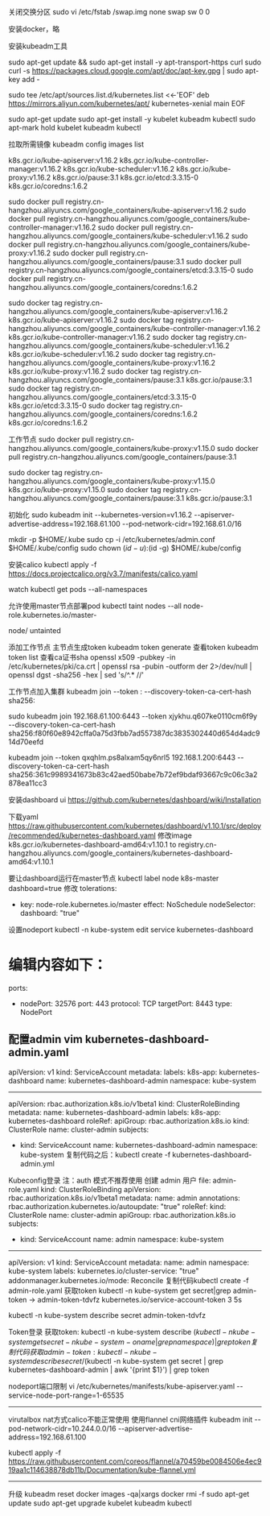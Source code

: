 关闭交换分区
sudo vi /etc/fstab
/swap.img       none    swap    sw      0       0

安装docker，略

安装kubeadm工具

sudo apt-get update && sudo apt-get install -y apt-transport-https curl
sudo curl -s https://packages.cloud.google.com/apt/doc/apt-key.gpg | sudo apt-key add -

sudo tee /etc/apt/sources.list.d/kubernetes.list <<-'EOF'
deb https://mirrors.aliyun.com/kubernetes/apt/ kubernetes-xenial main
EOF

sudo apt-get update
sudo apt-get install -y kubelet kubeadm kubectl
sudo apt-mark hold kubelet kubeadm kubectl

拉取所需镜像
kubeadm config images list

k8s.gcr.io/kube-apiserver:v1.16.2
k8s.gcr.io/kube-controller-manager:v1.16.2
k8s.gcr.io/kube-scheduler:v1.16.2
k8s.gcr.io/kube-proxy:v1.16.2
k8s.gcr.io/pause:3.1
k8s.gcr.io/etcd:3.3.15-0
k8s.gcr.io/coredns:1.6.2

sudo docker pull registry.cn-hangzhou.aliyuncs.com/google_containers/kube-apiserver:v1.16.2
sudo docker pull registry.cn-hangzhou.aliyuncs.com/google_containers/kube-controller-manager:v1.16.2
sudo docker pull registry.cn-hangzhou.aliyuncs.com/google_containers/kube-scheduler:v1.16.2
sudo docker pull registry.cn-hangzhou.aliyuncs.com/google_containers/kube-proxy:v1.16.2
sudo docker pull registry.cn-hangzhou.aliyuncs.com/google_containers/pause:3.1
sudo docker pull registry.cn-hangzhou.aliyuncs.com/google_containers/etcd:3.3.15-0
sudo docker pull registry.cn-hangzhou.aliyuncs.com/google_containers/coredns:1.6.2

sudo docker tag registry.cn-hangzhou.aliyuncs.com/google_containers/kube-apiserver:v1.16.2 k8s.gcr.io/kube-apiserver:v1.16.2
sudo docker tag registry.cn-hangzhou.aliyuncs.com/google_containers/kube-controller-manager:v1.16.2 k8s.gcr.io/kube-controller-manager:v1.16.2
sudo docker tag registry.cn-hangzhou.aliyuncs.com/google_containers/kube-scheduler:v1.16.2 k8s.gcr.io/kube-scheduler:v1.16.2
sudo docker tag registry.cn-hangzhou.aliyuncs.com/google_containers/kube-proxy:v1.16.2 k8s.gcr.io/kube-proxy:v1.16.2
sudo docker tag registry.cn-hangzhou.aliyuncs.com/google_containers/pause:3.1 k8s.gcr.io/pause:3.1
sudo docker tag registry.cn-hangzhou.aliyuncs.com/google_containers/etcd:3.3.15-0 k8s.gcr.io/etcd:3.3.15-0
sudo docker tag registry.cn-hangzhou.aliyuncs.com/google_containers/coredns:1.6.2 k8s.gcr.io/coredns:1.6.2

工作节点
sudo docker pull registry.cn-hangzhou.aliyuncs.com/google_containers/kube-proxy:v1.15.0
sudo docker pull registry.cn-hangzhou.aliyuncs.com/google_containers/pause:3.1

sudo docker tag registry.cn-hangzhou.aliyuncs.com/google_containers/kube-proxy:v1.15.0 k8s.gcr.io/kube-proxy:v1.15.0
sudo docker tag registry.cn-hangzhou.aliyuncs.com/google_containers/pause:3.1 k8s.gcr.io/pause:3.1


初始化
sudo kubeadm init --kubernetes-version=v1.16.2 --apiserver-advertise-address=192.168.61.100 --pod-network-cidr=192.168.61.0/16

mkdir -p $HOME/.kube
sudo cp -i /etc/kubernetes/admin.conf $HOME/.kube/config
sudo chown $(id -u):$(id -g) $HOME/.kube/config

安装calico
kubectl apply -f https://docs.projectcalico.org/v3.7/manifests/calico.yaml

watch kubectl get pods --all-namespaces

允许使用master节点部署pod
kubectl taint nodes --all node-role.kubernetes.io/master-

node/<your-hostname> untainted

添加工作节点
主节点生成token
kubeadm token generate
查看token
kubeadm token list
查看ca证书sha
openssl x509 -pubkey -in /etc/kubernetes/pki/ca.crt | openssl rsa -pubin -outform der 2>/dev/null | openssl dgst -sha256 -hex | sed 's/^.* //'

工作节点加入集群
kubeadm join --token <token> <master-ip>:<master-port> --discovery-token-ca-cert-hash sha256:<hash>

sudo kubeadm join 192.168.61.100:6443 --token xjykhu.q607ke0110cm6f9y \
    --discovery-token-ca-cert-hash sha256:f80f60e8942cffa0a75d3fbb7ad557387dc3835302440d654d4adc914d70eefd

kubeadm join --token qxqhlm.ps8alxam5qy6nrl5 192.168.1.200:6443 --discovery-token-ca-cert-hash sha256:361c9989341673b83c42aed50babe7b72ef9bdaf93667c9c06c3a2878ea11cc3

安装dashboard ui
https://github.com/kubernetes/dashboard/wiki/Installation

下载yaml
https://raw.githubusercontent.com/kubernetes/dashboard/v1.10.1/src/deploy/recommended/kubernetes-dashboard.yaml
修改image
k8s.gcr.io/kubernetes-dashboard-amd64:v1.10.1
to
registry.cn-hangzhou.aliyuncs.com/google_containers/kubernetes-dashboard-amd64:v1.10.1

要让dashboard运行在master节点
kubectl label node k8s-master dashboard=true
修改
tolerations:
 - key: node-role.kubernetes.io/master
effect: NoSchedule
nodeSelector:
dashboard: "true"

设置nodeport
kubectl -n kube-system edit service kubernetes-dashboard
# 编辑内容如下：
  ports:
  - nodePort: 32576
    port: 443
    protocol: TCP
    targetPort: 8443
    type: NodePort

配置admin
vim kubernetes-dashboard-admin.yaml
---
apiVersion: v1
kind: ServiceAccount
metadata:
  labels:
    k8s-app: kubernetes-dashboard
  name: kubernetes-dashboard-admin
  namespace: kube-system

---
apiVersion: rbac.authorization.k8s.io/v1beta1
kind: ClusterRoleBinding
metadata:
  name: kubernetes-dashboard-admin
  labels:
    k8s-app: kubernetes-dashboard
roleRef:
  apiGroup: rbac.authorization.k8s.io
  kind: ClusterRole
  name: cluster-admin
subjects:
- kind: ServiceAccount
  name: kubernetes-dashboard-admin
  namespace: kube-system
复制代码之后：kubectl create -f kubernetes-dashboard-admin.yml

Kubeconfig登录
注：auth 模式不推荐使用
创建 admin 用户
file: admin-role.yaml
kind: ClusterRoleBinding
apiVersion: rbac.authorization.k8s.io/v1beta1
metadata:
  name: admin
  annotations:
    rbac.authorization.kubernetes.io/autoupdate: "true"
roleRef:
  kind: ClusterRole
  name: cluster-admin
  apiGroup: rbac.authorization.k8s.io
subjects:
- kind: ServiceAccount
  name: admin
  namespace: kube-system
---
apiVersion: v1
kind: ServiceAccount
metadata:
  name: admin
  namespace: kube-system
  labels:
    kubernetes.io/cluster-service: "true"
    addonmanager.kubernetes.io/mode: Reconcile
复制代码kubectl create -f admin-role.yaml
获取token
kubectl -n kube-system get secret|grep admin-token
->  admin-token-tdvfz  kubernetes.io/service-account-token   3         5s

kubectl -n kube-system describe secret admin-token-tdvfz

Token登录
获取token:
kubectl -n kube-system describe $(kubectl -n kube-system get secret -n kube-system -o name | grep namespace) | grep token
复制代码获取admin-token:
kubectl -n kube-system describe secret/$(kubectl -n kube-system get secret | grep kubernetes-dashboard-admin | awk '{print $1}') | grep token

nodeport端口限制
vi /etc/kubernetes/manifests/kube-apiserver.yaml
--service-node-port-range=1-65535



-------
virutalbox nat方式calico不能正常使用
使用flannel cni网络插件
kubeadm init --pod-network-cidr=10.244.0.0/16 --apiserver-advertise-address=192.168.61.100

kubectl apply -f https://raw.githubusercontent.com/coreos/flannel/a70459be0084506e4ec919aa1c114638878db11b/Documentation/kube-flannel.yml



------
升级
kubeadm reset
docker images -qa|xargs docker rmi -f
sudo apt-get update
sudo apt-get upgrade kubelet kubeadm kubectl